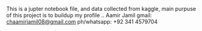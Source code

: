 This is a jupter notebook file, and data collected from kaggle,
main purpuse of this project is to buildup my profile
..
Aamir Jamil
gmail: chaamirjamil08@gmail.com
ph/whatsapp: +92 341 4579704
